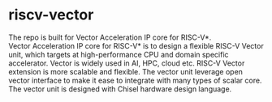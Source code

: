 # riscv-vector
The repo is built for Vector Acceleration IP core for RISC-V*.\
Vector Acceleration IP core for RISC-V* is to design a flexible RISC-V Vector unit, which targets at high-performance CPU and domain specific accelerator. Vector is widely used in AI, HPC, cloud etc. RISC-V Vector extension is more scalable and flexible. The vector unit leverage open vector interface to make it ease to integrate with many types of scalar core. The vector unit is designed with Chisel hardware design language.
    
